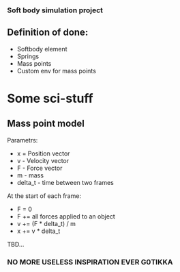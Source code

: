 ### Soft body simulation project 

## Definition of done:

- Softbody element
- Springs
- Mass points
- Custom env for mass points


# Some sci-stuff 

## Mass point model

Parametrs:
- x = Position vector
- v - Velocity vector
- F - Force vector
- m - mass
- delta_t - time between two frames

At the start of each frame: 
- F = 0
- F += all forces applied to an object
- v += (F * delta_t) / m
- x += v * delta_t


TBD...

### NO MORE USELESS INSPIRATION EVER G0TIKKA
